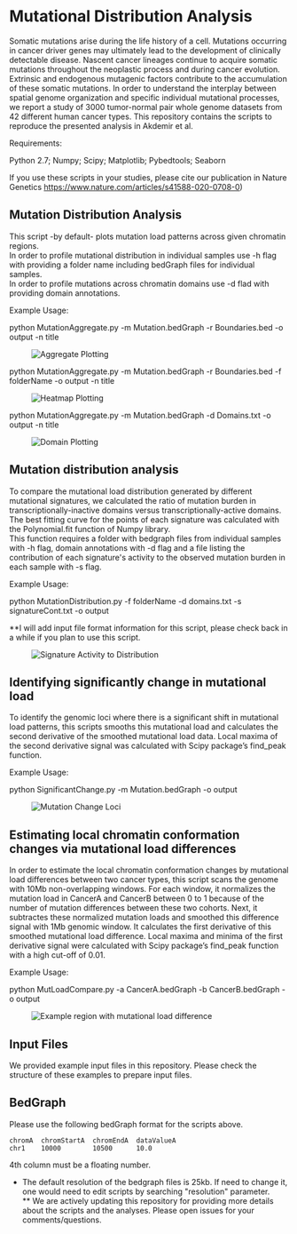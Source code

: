# Mutational Distribution Analysis

Somatic mutations arise during the life history of a cell. Mutations occurring in cancer driver genes may ultimately lead to the development of clinically detectable disease. Nascent cancer lineages continue to acquire somatic mutations throughout the neoplastic process and during cancer evolution. Extrinsic and endogenous mutagenic factors contribute to the accumulation of these somatic mutations. In order to understand the interplay between spatial genome organization and specific individual mutational processes, we report a study of 3000 tumor-normal pair whole genome datasets from 42 different human cancer types. This repository contains the scripts to reproduce the presented analysis in Akdemir et al.

Requirements:

Python 2.7; Numpy; Scipy; Matplotlib; Pybedtools; Seaborn

If you use these scripts in your studies, please cite our publication in Nature Genetics https://www.nature.com/articles/s41588-020-0708-0)

## Mutation Distribution Analysis

This script -by default- plots mutation load patterns across given chromatin regions.  
In order to profile mutational distribution in individual samples use -h flag with providing a folder name including bedGraph files for individual samples.   
In order to profile mutations across chromatin domains use -d flad with providing domain annotations.

Example Usage:

python MutationAggregate.py -m Mutation.bedGraph -r Boundaries.bed -o output -n title

<figure>
  <img src="examplePlots/Aggregate.png" alt="Aggregate Plotting">
</figure>

python MutationAggregate.py -m Mutation.bedGraph -r Boundaries.bed -f folderName -o output -n title

<figure>
  <img src="examplePlots/Heatmap.png" alt="Heatmap Plotting">
</figure>

python MutationAggregate.py -m Mutation.bedGraph -d Domains.txt -o output -n title

<figure>
  <img src="examplePlots/DomainPlotter.png" alt="Domain Plotting">
</figure>

## Mutation distribution analysis

To compare the mutational load distribution generated by different mutational signatures, we calculated the ratio of mutation burden in transcriptionally-inactive domains versus transcriptionally-active domains. The best fitting curve for the points of each signature was calculated with the Polynomial.fit function of Numpy library.  
This function requires a folder with bedgraph files from individual samples with -h flag, domain annotations with -d flag and a file listing the contribution of each signature's activity to the observed mutation burden in each sample with -s flag.

Example Usage:

python MutationDistribution.py -f folderName -d domains.txt -s signatureCont.txt -o output

**I will add input file format information for this script, please check back in a while if you plan to use this script.

<figure>
  <img src="examplePlots/Signature-Slope.png" alt="Signature Activity to Distribution">
</figure>

## Identifying significantly change in mutational load

To identify the genomic loci where there is a significant shift in mutational load patterns, this scripts smooths this mutational load and calculates the second derivative of the smoothed mutational load data. Local maxima of the second derivative signal was calculated with Scipy package’s find_peak function. 

Example Usage:

python SignificantChange.py -m Mutation.bedGraph -o output

<figure>
  <img src="examplePlots/MutChange.png" alt="Mutation Change Loci">
</figure>

## Estimating local chromatin conformation changes via mutational load differences
In order to estimate the local chromatin conformation changes by mutational load differences between two cancer types, this script scans the genome with 10Mb non-overlapping windows. For each window, it normalizes the mutation load in CancerA and CancerB between 0 to 1 because of the number of mutation differences between these two cohorts. Next, it subtractes these normalized mutation loads and smoothed this difference signal with 1Mb genomic window. It calculates the first derivative of this smoothed mutational load difference. Local maxima and minima of the first derivative signal were calculated with Scipy package’s find_peak function with a high cut-off of 0.01. 

Example Usage:

python MutLoadCompare.py -a CancerA.bedGraph -b CancerB.bedGraph -o output

<figure>
  <img src="examplePlots/MutLoadCompare.png" alt="Example region with mutational load difference">
</figure>

## Input Files <a name="inputfiles"></a>

We provided example input files in this repository. Please check the structure of these examples to prepare input files. 

## BedGraph

Please use the following bedGraph format for the scripts above.
	
	
	chromA  chromStartA  chromEndA  dataValueA
	chr1	10000		 10500		10.0

4th column must be a floating number.
 
* The default resolution of the bedgraph files is 25kb. If need to change it, one would need to edit scripts by searching "resolution" parameter.  
** We are actively updating this repository for providing more details about the scripts and the analyses. Please open issues for your comments/questions.
